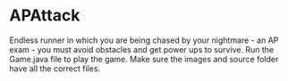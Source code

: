 # APAttack
Endless runner in which you are being chased by your nightmare - an AP exam - you must avoid obstacles and get power ups to survive.
Run the Game.java file to play the game. Make sure the images and source folder have all the correct files. 
